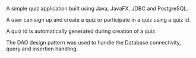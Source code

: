 A simple quiz application built using Java, JavaFX, JDBC and PostgreSQL.

A user can sign up and create a quiz or participate in a quiz using a quiz id.

A quiz id is automatically generated during creation of a quiz.

The DAO design pattern was used to handle the Database connectivity, query and insertion handling.
